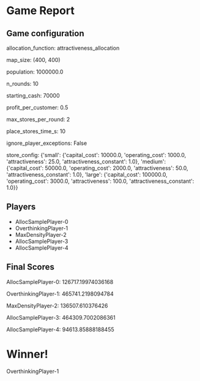 # Game Report
## Game configuration
allocation_function: attractiveness_allocation

map_size: (400, 400)

population: 1000000.0

n_rounds: 10

starting_cash: 70000

profit_per_customer: 0.5

max_stores_per_round: 2

place_stores_time_s: 10

ignore_player_exceptions: False

store_config: {'small': {'capital_cost': 10000.0, 'operating_cost': 1000.0, 'attractiveness': 25.0, 'attractiveness_constant': 1.0}, 'medium': {'capital_cost': 50000.0, 'operating_cost': 2000.0, 'attractiveness': 50.0, 'attractiveness_constant': 1.0}, 'large': {'capital_cost': 100000.0, 'operating_cost': 3000.0, 'attractiveness': 100.0, 'attractiveness_constant': 1.0}}

## Players
- AllocSamplePlayer-0
- OverthinkingPlayer-1
- MaxDensityPlayer-2
- AllocSamplePlayer-3
- AllocSamplePlayer-4
## Final Scores
AllocSamplePlayer-0: 126717.19974036168

OverthinkingPlayer-1: 465741.2198094784

MaxDensityPlayer-2: 136507.610376426

AllocSamplePlayer-3: 464309.7002086361

AllocSamplePlayer-4: 94613.85888188455

# Winner!
OverthinkingPlayer-1
